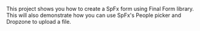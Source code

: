This project shows you how to create a SpFx form using Final Form library.
This will also demonstrate how you can use SpFx's  People picker and Dropzone to upload a file.
